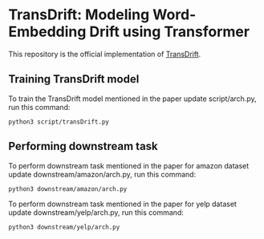 # TransDrift: Modeling Word-Embedding Drift using Transformer

This repository is the official implementation of [TransDrift](https://arxiv.org/abs/2206.08081).

##  Training TransDrift model

To train the TransDrift model mentioned in the paper update script/arch.py, run this command:

```
python3 script/transDrift.py
```

## Performing downstream task

To perform downstream task mentioned in the paper for amazon dataset update downstream/amazon/arch.py, run this command:

```
python3 downstream/amazon/arch.py
```

To perform downstream task mentioned in the paper for yelp dataset update downstream/yelp/arch.py, run this command:

```
python3 downstream/yelp/arch.py
```



